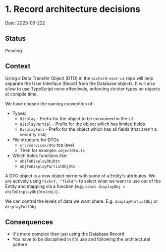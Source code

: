 # 1. Record architecture decisions

Date: 2023-09-222

## Status

Pending

## Context

Using a Data Transfer Object (DTO) in the `bichard-next-ui` repo will help separate the User Interface (React) from
the Database objects. It will also allow to use TypeScript more effectively, enforcing stricter types on objects at
compile time.

We have chosen the naming convention of:

- Types:
  - `Display` - Prefix for the object to be consumed in the UI
  - `DisplayPartial` - Prefix for the object which has limited fields
  - `DisplayFull` - Prefix for the object which has all fields (that aren't a security risk)
- File structure for DTOs
  - `src/services/dto` top level
  - Then for example: `objectDto.ts`
- Which holds functions like:
  - `objToDisplayObjDto`
  - `objToDisplayPartialObjDto`

A DTO object is a new object mirror with some of a Entity's attributes. We are actively using `Pick<T, "field">` to
select what we want to use out of the Entity and mapping via a function (e.g.
`const displayObj = objToDisplayObjDto(obj)`).

We can control the levels of data we want share. E.g. `displayPartialObj` or `displayFullObj`.

## Consequences

- It's more complex than just using the Database Record
- You have to be disciplined in it's use and following the architectural pattern
